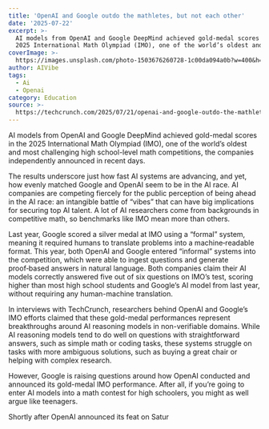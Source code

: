 ```yaml
---
title: 'OpenAI and Google outdo the mathletes, but not each other'
date: '2025-07-22'
excerpt: >-
  AI models from OpenAI and Google DeepMind achieved gold-medal scores in the
  2025 International Math Olympiad (IMO), one of the world’s oldest and most...
coverImage: >-
  https://images.unsplash.com/photo-1503676260728-1c00da094a0b?w=400&h=200&fit=crop&auto=format
author: AIVibe
tags:
  - Ai
  - Openai
category: Education
source: >-
  https://techcrunch.com/2025/07/21/openai-and-google-outdo-the-mathletes-but-not-each-other/
---
```

AI models from OpenAI and Google DeepMind achieved gold-medal scores in the 2025 International Math Olympiad (IMO), one of the world’s oldest and most challenging high school-level math competitions, the companies independently announced in recent days.

The results underscore just how fast AI systems are advancing, and yet, how evenly matched Google and OpenAI seem to be in the AI race. AI companies are competing fiercely for the public perception of being ahead in the AI race: an intangible battle of “vibes” that can have big implications for securing top AI talent. A lot of AI researchers come from backgrounds in competitive math, so benchmarks like IMO mean more than others.


	
	




	
	



Last year, Google scored a silver medal at IMO using a “formal” system, meaning it required humans to translate problems into a machine‑readable format. This year, both OpenAI and Google entered “informal” systems into the competition, which were able to ingest questions and generate proof‑based answers in natural language. Both companies claim their AI models correctly answered five out of six questions on IMO’s test, scoring higher than most high school students and Google’s AI model from last year, without requiring any human-machine translation.

In interviews with TechCrunch, researchers behind OpenAI and Google’s IMO efforts claimed that these gold-medal performances represent breakthroughs around AI reasoning models in non-verifiable domains. While AI reasoning models tend to do well on questions with straightforward answers, such as simple math or coding tasks, these systems struggle on tasks with more ambiguous solutions, such as buying a great chair or helping with complex research.

However, Google is raising questions around how OpenAI conducted and announced its gold-medal IMO performance. After all, if you’re going to enter AI models into a math contest for high schoolers, you might as well argue like teenagers.

Shortly after OpenAI announced its feat on Satur
